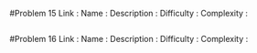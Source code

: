 #Problem 15
Link : 
Name : 
Description : 
Difficulty : 
Complexity : 
```java

```

#Problem 16
Link : 
Name : 
Description : 
Difficulty : 
Complexity : 
```java

```